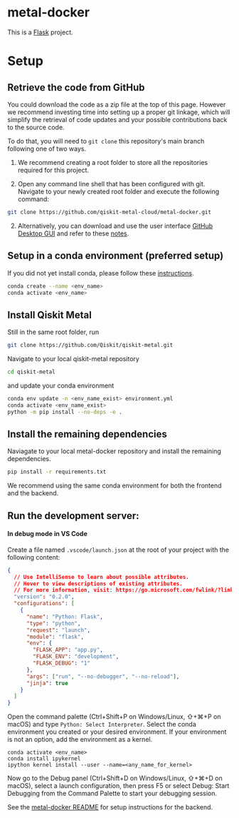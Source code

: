 # metal-docker

This is a [Flask](https://flask.palletsprojects.com/en/2.1.x/) project.

# Setup

## Retrieve the code from GitHub

You could download the code as a zip file at the top of this page.
However we recommend investing time into setting up a proper git linkage, which will simplify the retrieval of code updates and your possible contributions back to the source code.

To do that, you will need to `git clone` this repository's main branch following one of two ways.

1. We recommend creating a root folder to store all the repositories required for this project.

2. Open any command line shell that has been configured with git. Navigate to your newly created root folder and execute the following command:

```sh
git clone https://github.com/qiskit-metal-cloud/metal-docker.git
```

2. Alternatively, you can download and use the user interface [GitHub Desktop GUI](https://desktop.github.com/) and refer to these [notes](https://help.github.com/en/desktop/contributing-to-projects/cloning-a-repository-from-github-to-github-desktop).

## Setup in a conda environment (preferred setup)

If you did not yet install conda, please follow these [instructions](https://docs.conda.io/projects/conda/en/latest/user-guide/install/).

```sh
conda create --name <env_name>
conda activate <env_name>
```

## Install Qiskit Metal

Still in the same root folder, run

```sh
git clone https://github.com/Qiskit/qiskit-metal.git
```

Navigate to your local qiskit-metal repository

```sh
cd qiskit-metal
```

and update your conda environment

```sh
conda env update -n <env_name_exist> environment.yml
conda activate <env_name_exist>
python -m pip install --no-deps -e .
```

## Install the remaining dependencies

Naviagate to your local metal-docker repository and install the remaining dependencies.

```sh
pip install -r requirements.txt
```

We recommend using the same conda environment for both the frontend and the backend.

## Run the development server:

#### In debug mode in VS Code

Create a file named `.vscode/launch.json` at the root of your project with the following content:

```json
{
  // Use IntelliSense to learn about possible attributes.
  // Hover to view descriptions of existing attributes.
  // For more information, visit: https://go.microsoft.com/fwlink/?linkid=830387
  "version": "0.2.0",
  "configurations": [
    {
      "name": "Python: Flask",
      "type": "python",
      "request": "launch",
      "module": "flask",
      "env": {
        "FLASK_APP": "app.py",
        "FLASK_ENV": "development",
        "FLASK_DEBUG": "1"
      },
      "args": ["run", "--no-debugger", "--no-reload"],
      "jinja": true
    }
  ]
}
```

Open the command palette (Ctrl+Shift+P on Windows/Linux, ⇧+⌘+P on macOS) and type `Python: Select Interpreter`. Select the conda environment you created or your desired environment. If your environment is not an option, add the environment as a kernel.

```
conda activate <env_name>
conda install ipykernel
ipython kernel install --user --name=<any_name_for_kernel>
```

Now go to the Debug panel (Ctrl+Shift+D on Windows/Linux, ⇧+⌘+D on macOS), select a launch configuration, then press F5 or select Debug: Start Debugging from the Command Palette to start your debugging session.

See the [metal-docker README](https://github.com/qiskit-metal-cloud/metal-docker/blob/pass-errors/README.md) for setup instructions for the backend.

